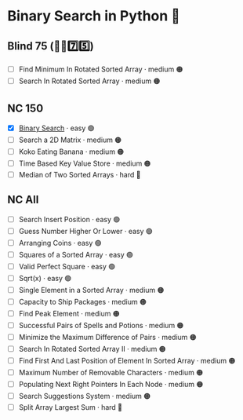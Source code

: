 # Binary Search in Python 🐍

## Blind 75 (🧑‍🦯7️⃣5️⃣)
- [ ] Find Minimum In Rotated Sorted Array · medium 🟠
- [ ] Search In Rotated Sorted Array · medium 🟠

## NC 150
- [x] [Binary Search](https://github.com/flenhu/leetcode/blob/main/Python/05_binarySearch/704_binarySearch.ipynb) · easy 🟢 
- [ ] Search a 2D Matrix · medium 🟠
- [ ] Koko Eating Banana · medium 🟠
- [ ] Time Based Key Value Store · medium 🟠
- [ ] Median of Two Sorted Arrays · hard 🔴

## NC All
- [ ] Search Insert Position · easy 🟢 
- [ ] Guess Number Higher Or Lower · easy 🟢 
- [ ] Arranging Coins · easy 🟢 
- [ ] Squares of a Sorted Array · easy 🟢 
- [ ] Valid Perfect Square · easy 🟢 
- [ ] Sqrt(x) · easy 🟢 
- [ ] Single Element in a Sorted Array · medium 🟠
- [ ] Capacity to Ship Packages · medium 🟠
- [ ] Find Peak Element · medium 🟠
- [ ] Successful Pairs of Spells and Potions · medium 🟠
- [ ] Minimize the Maximum Difference of Pairs · medium 🟠	
- [ ] Search In Rotated Sorted Array II · medium 🟠
- [ ] Find First And Last Position of Element In Sorted Array · medium 🟠
- [ ] Maximum Number of Removable Characters · medium 🟠
- [ ] Populating Next Right Pointers In Each Node · medium 🟠
- [ ] Search Suggestions System · medium 🟠
- [ ] Split Array Largest Sum · hard 🔴